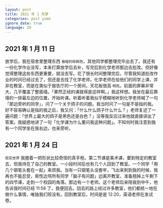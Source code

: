 ```yaml
---
layout: post
title: 2021 年 1 月梦
categories: post yume
ignore_date: true
language: ZH
---
```

## 2021 年 1 月 11 日

放学后，我在宿舍里整理东西 `昏暗的棕榈色`，其他同学都整理完毕出去了。我还有一份化学作业没写，本来打算放学后去补，写完后到化学老师那边去批改。但好像觉得整理这些东西更重要，就没去写。花了很长时间整理完后，尽管我知道批改作业的时间已经过去了，但还是去找了化学老师。化学老师在给他们的同学上课，并非在教室，而是在类似于报告厅的一个房间，天花板很高 `明亮`。前面的屏幕非常大，几乎覆盖了整面墙。「果然正经的课就得是这样啊。」我这样想。我坐在最后靠墙的一排最左边的位置，开始听课。听着听着我似乎模糊地听到化学老师喊了一句「那边旁听的同学」，问了一个关于鸽子的问题。我当时问了一句是不是指的我。好不容易确认是指的我之后，我又问：「什么什么鸽子什么什么？」老师复述了一遍问题：「世界上最大的鸽子是黑色还是白色？」没等我反应过来他就直接讲出了答案。我疑惑地讲了一句「化学课为什么要问我这种问题」。不知何时我注意到我有一个同学坐在我右边，也来旁听。

## 2021 年 1 月 24 日

`现实世界` 我握着一把形状比较奇怪的真手枪。第二节课是美术课，要到特定的教室去，但我待在了自己的教室。一小段时间后也有几个人回到了教室。一个同学「用几个钢笔头套在一起」来烦我。当有一只钢笔头没套牢，飞出来刺到我的时候，我再也不能忍受，索性边骂所有同学「脑子有问题」边离开教室，准备翘掉上午剩下的四节课，走到一个校园的角落。那边有一个老师。这个老师后来陪我到中午，他告诉我时间已经 11:58 了，我便回去。回去的路上经过许多教室，他们都统一地在做什么事情，唯独我们班没有。回到教室后，时间是是 12:20，英语老师在发试卷。
